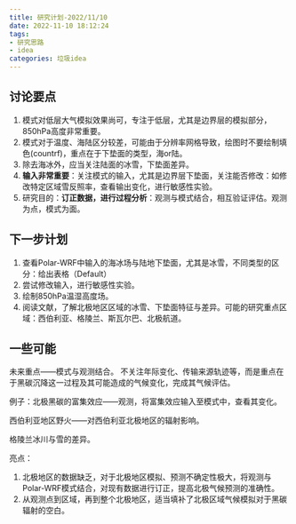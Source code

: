 ```yaml
---
title: 研究计划-2022/11/10
date: 2022-11-10 18:12:24
tags: 
- 研究思路
- idea
categories: 垃圾idea
---
```

## 讨论要点
1. 模式对低层大气模拟效果尚可，专注于低层，尤其是边界层的模拟部分，850hPa高度非常重要。
2. 模式对于温度、海陆区分较差，可能由于分辨率网格导致，绘图时不要绘制填色(countrf)，重点在于下垫面的类型，海or陆。
3. 除去海冰外，应当关注陆面的冰雪，下垫面差异。
4. **输入非常重要**：关注模式的输入，尤其是边界层下垫面，关注能否修改：如修改特定区域雪反照率，查看输出变化，进行敏感性实验。
5. 研究目的：**订正数据，进行过程分析**：观测与模式结合，相互验证评估。观测为点，模式为面。

## 下一步计划
1. 查看Polar-WRF中输入的海冰场与陆地下垫面，尤其是冰雪，不同类型的区分：给出表格（Default）
2. 尝试修改输入，进行敏感性实验。
3. 绘制850hPa温湿高度场。
4. 阅读文献，了解北极地区区域的冰雪、下垫面特征与差异。可能的研究重点区域：西伯利亚、格陵兰、斯瓦尔巴、北极航道。
## 一些可能
未来重点——模式与观测结合。
不关注年际变化、传输来源轨迹等，而是重点在于黑碳沉降这一过程及其可能造成的气候变化，完成其气候评估。

例子：北极黑碳的富集效应——观测，将富集效应输入至模式中，查看其变化。

西伯利亚地区野火——对西伯利亚北极地区的辐射影响。

格陵兰冰川与雪的差异。

亮点：
1. 北极地区的数据缺乏，对于北极地区模拟、预测不确定性极大，将观测与Polar-WRF模式结合，对现有数据进行订正，提高北极气候预测的准确性。
2. 从观测点到区域，再到整个北极地区，适当填补了北极区域气候模拟对于黑碳辐射的空白。




